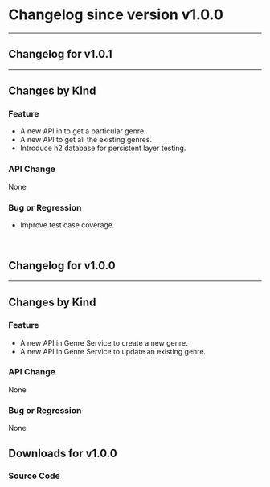 # Changelog since version v1.0.0
___
## Changelog for v1.0.1
___

## Changes by Kind

### Feature

* A new API in to get a particular genre.
* A new API to get all the existing genres.
* Introduce h2 database for persistent layer testing.

### API Change

None

### Bug or Regression

* Improve test case coverage.

<br/>

## Changelog for v1.0.0
___

## Changes by Kind

### Feature

* A new API in Genre Service to create a new genre.
* A new API in Genre Service to update an existing genre.

### API Change

None

### Bug or Regression

None

## Downloads for v1.0.0

### Source Code